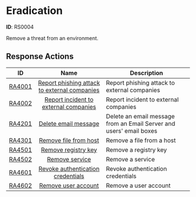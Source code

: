 # Eradication 

**ID**: RS0004

Remove a threat from an environment.
## Response Actions

| ID    | Name     | Description |
|:-----:|:--------:|-------------|
| [RA4001](../Response_Actions/RA_4001_report_phishing_attack_to_external_companies.md) | [Report phishing attack to external companies](../Response_Actions/RA_4001_report_phishing_attack_to_external_companies.md) | Report phishing attack to external companies |
| [RA4002](../Response_Actions/RA_4002_report_incident_to_external_companies.md) | [Report incident to external companies](../Response_Actions/RA_4002_report_incident_to_external_companies.md) | Report incident to external companies |
| [RA4201](../Response_Actions/RA_4201_delete_email_message.md) | [Delete email message](../Response_Actions/RA_4201_delete_email_message.md) | Delete an email message from an Email Server and users' email boxes |
| [RA4301](../Response_Actions/RA_4301_remove_file_from_host.md) | [Remove file from host](../Response_Actions/RA_4301_remove_file_from_host.md) | Remove a file from a host |
| [RA4501](../Response_Actions/RA_4501_remove_registry_key.md) | [Remove registry key](../Response_Actions/RA_4501_remove_registry_key.md) | Remove a registry key |
| [RA4502](../Response_Actions/RA_4502_remove_service.md) | [Remove service](../Response_Actions/RA_4502_remove_service.md) | Remove a service |
| [RA4601](../Response_Actions/RA_4601_revoke_authentication_credentials.md) | [Revoke authentication credentials](../Response_Actions/RA_4601_revoke_authentication_credentials.md) | Revoke authentication credentials |
| [RA4602](../Response_Actions/RA_4602_remove_user_account.md) | [Remove user account](../Response_Actions/RA_4602_remove_user_account.md) | Remove a user account |